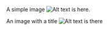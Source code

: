 A simple image ![Alt text](/path/to/img.jpg) is here.

An image with a title ![Alt text](/path/to/img.jpg "Optional title") is there